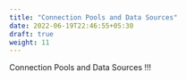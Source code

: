 ```yaml
---
title: "Connection Pools and Data Sources"
date: 2022-06-19T22:46:55+05:30
draft: true
weight: 11
---
```

Connection Pools and Data Sources !!!